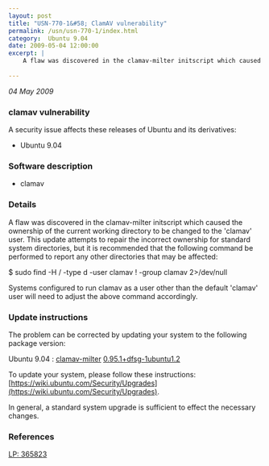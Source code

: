 ```yaml
---
layout: post
title: "USN-770-1&#58; ClamAV vulnerability"
permalink: /usn/usn-770-1/index.html
category:  Ubuntu 9.04
date: 2009-05-04 12:00:00
excerpt: |
    A flaw was discovered in the clamav-milter initscript which caused the ownership of the current working directory to be changed to the &#39;clamav&#39; user. This update attempts to repair the incorrect ownership for standard system directories, but it is recommended that the following command be performed to report any other directories that may be affected:
    
--- 
```

 
 

*04 May 2009*

### clamav vulnerability

A security issue affects these releases of Ubuntu and its derivatives:

* Ubuntu 9.04

### Software description

* clamav 

### Details

A flaw was discovered in the clamav-milter initscript which caused the ownership of the current working directory to be changed to the &#39;clamav&#39; user. This update attempts to repair the incorrect ownership for standard system directories, but it is recommended that the following command be performed to report any other directories that may be affected:

 $ sudo find -H / -type d -user clamav \! -group clamav 2&gt;/dev/null

Systems configured to run clamav as a user other than the default &#39;clamav&#39; user will need to adjust the above command accordingly. 

### Update instructions

The problem can be corrected by updating your system to the following package version:

Ubuntu 9.04
 : [clamav-milter](https://launchpad.net/ubuntu/+source/clamav) <span> [0.95.1+dfsg-1ubuntu1.2](https://launchpad.net/ubuntu/+source/clamav/0.95.1+dfsg-1ubuntu1.2) </span> 

To update your system, please follow these instructions: [https://wiki.ubuntu.com/Security/Upgrades](https://wiki.ubuntu.com/Security/Upgrades).

In general, a standard system upgrade is sufficient to effect the necessary changes. 

### References

 
 [LP: 365823](https://launchpad.net/bugs/365823)
 

